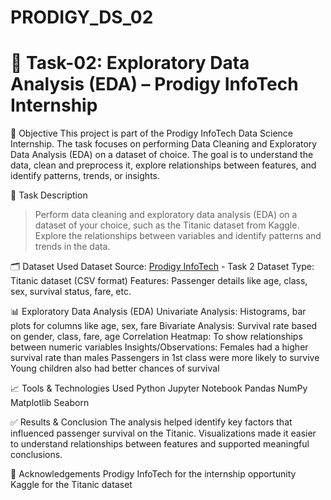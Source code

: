 # PRODIGY_DS_02
# 🚀 Task-02: Exploratory Data Analysis (EDA) – Prodigy InfoTech Internship
📌 Objective
This project is part of the Prodigy InfoTech Data Science Internship. The task focuses on performing Data Cleaning and Exploratory Data Analysis (EDA) on a dataset of choice. The goal is to understand the data, clean and preprocess it, explore relationships between features, and identify patterns, trends, or insights.

📂 Task Description
> Perform data cleaning and exploratory data analysis (EDA) on a dataset of your choice, such as the Titanic dataset from Kaggle. Explore the relationships between variables and identify patterns and trends in the data.

🗂️ Dataset Used
Dataset Source: [Prodigy InfoTech](https://github.com/Prodigy-InfoTech) - Task 2 Dataset
Type: Titanic dataset (CSV format)
Features: Passenger details like age, class, sex, survival status, fare, etc.

📊 Exploratory Data Analysis (EDA)
Univariate Analysis: Histograms, bar plots for columns like age, sex, fare
Bivariate Analysis: Survival rate based on gender, class, fare, age
Correlation Heatmap: To show relationships between numeric variables
Insights/Observations:
Females had a higher survival rate than males
Passengers in 1st class were more likely to survive
Young children also had better chances of survival

📈 Tools & Technologies Used
Python
Jupyter Notebook
Pandas
NumPy
Matplotlib
Seaborn

✅ Results & Conclusion
The analysis helped identify key factors that influenced passenger survival on the Titanic. Visualizations made it easier to understand relationships between features and supported meaningful conclusions.

🙌 Acknowledgements
Prodigy InfoTech for the internship opportunity
Kaggle for the Titanic dataset
